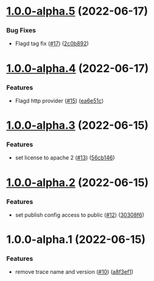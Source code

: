 # [1.0.0-alpha.5](https://github.com/open-feature/node-sdk-contrib/compare/open-telemetry-v1.0.0-alpha.4...open-telemetry-v1.0.0-alpha.5) (2022-06-17)


### Bug Fixes

* Flagd tag fix ([#17](https://github.com/open-feature/node-sdk-contrib/issues/17)) ([2c0b892](https://github.com/open-feature/node-sdk-contrib/commit/2c0b8920359efd6d04e9300e1550808d5e09e5e4))

# [1.0.0-alpha.4](https://github.com/open-feature/node-sdk-contrib/compare/open-telemetry-v1.0.0-alpha.3...open-telemetry-v1.0.0-alpha.4) (2022-06-17)


### Features

* Flagd http provider ([#15](https://github.com/open-feature/node-sdk-contrib/issues/15)) ([ea6e51c](https://github.com/open-feature/node-sdk-contrib/commit/ea6e51c9975224ab0238430d407af7b9d6d501ec))

# [1.0.0-alpha.3](https://github.com/open-feature/node-sdk-contrib/compare/open-telemetry-v1.0.0-alpha.2...open-telemetry-v1.0.0-alpha.3) (2022-06-15)


### Features

* set license to apache 2 ([#13](https://github.com/open-feature/node-sdk-contrib/issues/13)) ([56cb146](https://github.com/open-feature/node-sdk-contrib/commit/56cb14630d49cc8311049bb96edbfed93e6260d1))

# [1.0.0-alpha.2](https://github.com/open-feature/node-sdk-contrib/compare/open-telemetry-v1.0.0-alpha.1...open-telemetry-v1.0.0-alpha.2) (2022-06-15)


### Features

* set publish config access to public ([#12](https://github.com/open-feature/node-sdk-contrib/issues/12)) ([30308f6](https://github.com/open-feature/node-sdk-contrib/commit/30308f69ae0780019cf024fb504a07d09976b77f))

# 1.0.0-alpha.1 (2022-06-15)


### Features

* remove trace name and version ([#10](https://github.com/open-feature/node-sdk-contrib/issues/10)) ([a8f3ef1](https://github.com/open-feature/node-sdk-contrib/commit/a8f3ef119c2d141de49db5857c607b6b0b4776a6))
